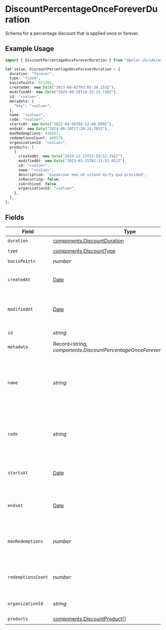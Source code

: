 # DiscountPercentageOnceForeverDuration

Schema for a percentage discount that is applied once or forever.

## Example Usage

```typescript
import { DiscountPercentageOnceForeverDuration } from "@polar-sh/sdk/models/components";

let value: DiscountPercentageOnceForeverDuration = {
  duration: "forever",
  type: "fixed",
  basisPoints: 971303,
  createdAt: new Date("2023-08-02T03:05:20.153Z"),
  modifiedAt: new Date("2024-08-28T19:32:15.730Z"),
  id: "<value>",
  metadata: {
    "key": "<value>",
  },
  name: "<value>",
  code: "<value>",
  startsAt: new Date("2022-04-08T04:12:08.099Z"),
  endsAt: new Date("2024-08-20T17:29:24.705Z"),
  maxRedemptions: 416563,
  redemptionsCount: 440578,
  organizationId: "<value>",
  products: [
    {
      createdAt: new Date("2024-12-13T22:59:52.192Z"),
      modifiedAt: new Date("2023-03-25T02:11:52.812Z"),
      id: "<value>",
      name: "<value>",
      description: "expansion eek oh intend dirty qua provided",
      isRecurring: false,
      isArchived: false,
      organizationId: "<value>",
    },
  ],
};
```

## Fields

| Field                                                                                         | Type                                                                                          | Required                                                                                      | Description                                                                                   |
| --------------------------------------------------------------------------------------------- | --------------------------------------------------------------------------------------------- | --------------------------------------------------------------------------------------------- | --------------------------------------------------------------------------------------------- |
| `duration`                                                                                    | [components.DiscountDuration](../../models/components/discountduration.md)                    | :heavy_check_mark:                                                                            | N/A                                                                                           |
| `type`                                                                                        | [components.DiscountType](../../models/components/discounttype.md)                            | :heavy_check_mark:                                                                            | N/A                                                                                           |
| `basisPoints`                                                                                 | *number*                                                                                      | :heavy_check_mark:                                                                            | N/A                                                                                           |
| `createdAt`                                                                                   | [Date](https://developer.mozilla.org/en-US/docs/Web/JavaScript/Reference/Global_Objects/Date) | :heavy_check_mark:                                                                            | Creation timestamp of the object.                                                             |
| `modifiedAt`                                                                                  | [Date](https://developer.mozilla.org/en-US/docs/Web/JavaScript/Reference/Global_Objects/Date) | :heavy_check_mark:                                                                            | Last modification timestamp of the object.                                                    |
| `id`                                                                                          | *string*                                                                                      | :heavy_check_mark:                                                                            | The ID of the object.                                                                         |
| `metadata`                                                                                    | Record<string, *components.DiscountPercentageOnceForeverDurationMetadata*>                    | :heavy_check_mark:                                                                            | N/A                                                                                           |
| `name`                                                                                        | *string*                                                                                      | :heavy_check_mark:                                                                            | Name of the discount. Will be displayed to the customer when the discount is applied.         |
| `code`                                                                                        | *string*                                                                                      | :heavy_check_mark:                                                                            | Code customers can use to apply the discount during checkout.                                 |
| `startsAt`                                                                                    | [Date](https://developer.mozilla.org/en-US/docs/Web/JavaScript/Reference/Global_Objects/Date) | :heavy_check_mark:                                                                            | Timestamp after which the discount is redeemable.                                             |
| `endsAt`                                                                                      | [Date](https://developer.mozilla.org/en-US/docs/Web/JavaScript/Reference/Global_Objects/Date) | :heavy_check_mark:                                                                            | Timestamp after which the discount is no longer redeemable.                                   |
| `maxRedemptions`                                                                              | *number*                                                                                      | :heavy_check_mark:                                                                            | Maximum number of times the discount can be redeemed.                                         |
| `redemptionsCount`                                                                            | *number*                                                                                      | :heavy_check_mark:                                                                            | Number of times the discount has been redeemed.                                               |
| `organizationId`                                                                              | *string*                                                                                      | :heavy_check_mark:                                                                            | The organization ID.                                                                          |
| `products`                                                                                    | [components.DiscountProduct](../../models/components/discountproduct.md)[]                    | :heavy_check_mark:                                                                            | N/A                                                                                           |